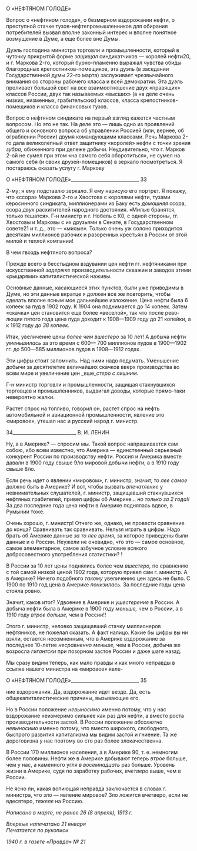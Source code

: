 О «НЕФТЯНОМ ГОЛОДЕ»

Вопрос о «нефтяном голоде», о безмерном вздорожании нефти, о преступной стачке тузов-нефтепромышленников для обирания потребителей вызвал вполне законный ин­терес и вполне понятное возмущение в Думе, а еще более вне Думы.

Дуэль господина министра торговли и промышленности, который в чуточку при­крытой форме _защищал_ синдикатчиков — королей нефти20, и г. Маркова 2-го, который бурно-пламенно выражал чувства обиды благородных крепостников-помещиков, эта дуэль (в заседании Государственной думы 22-го марта) заслуживает чрезвычайного внимания со стороны рабочего класса и всей демократии. Эта дуэль проливает большой свет на все взаимоотношение двух «правящих» классов России, двух так называемых «высших» (а на деле очень низких, низменных, грабительских) классов, класса крепо­стников-помещиков и класса финансовых тузов.

Вопрос о нефтяном синдикате на первый взгляд кажется частным вопросом. Но это не так. На деле это — лишь одно из проявлений общего и основного вопроса об управ­лении Россией (или, вернее, об ограблении России) двумя командующими классами. Речь Маркова 2-го дала великолепный ответ защитнику «королей» нефти с точки зре­ния _зубра,_ обиженного при дележе добычи. Неудивительно, что г. Марков 2-ой не су­мел при этом «на самого себя оборотиться», не сумел на самого себя (и своих друзей-помещиков) в зеркало посмотреться. Я постараюсь оказать услугу г. Маркову

  

О «НЕФТЯНОМ ГОЛОДЕ»_____________________________ 33

2-му; я ему подставлю зеркало. Я ему нарисую его портрет. Я покажу, что «ссора» Маркова 2-го и Хвостова с королями нефти, тузами керосинного синдиката, миллионе­рами из Баку есть _домашняя_ ссора, ссора _двух_ расхитителей народного достояния. «Милые бранятся, только тешатся». Г-н министр и г. Нобель с К0, с одной стороны, гг. Хвостовы и Марковы с их друзьями в Сенате, в Государственном совете21 и т. д., это — _«милые»._ Только очень уж солоно приходится десяткам миллионов рабочих и разорен­ных крестьян в России от этой милой и теплой компании!

В чем гвоздь нефтяного вопроса?

Прежде всего в бесстыдном вздувании цен нефти гг. нефтяниками при искусствен­ной _задержке_ производительности скважин и заводов этими «рыцарями» капиталисти­ческой наживы.

Основные данные, касающиеся этих пунктов, были уже приводимы в Думе, но эти данные вкратце я должен все же повторить, чтобы сделать вполне ясным мое дальней­шее изложение. Цена нефти была 6 копеек за пуд в 1902 году. К 1904 она поднимается до 14 копеек. Затем «скачка» цен становится еще более «веселой», так что после рево­люции пятого года цена пуда доходит к 1908—1909 году до 21 копейки, а к 1912 году _до 38 копеек._

Итак, увеличение цены _более чем вшестеро_ за 10 лет! А добыча нефти _уменьшилась_ за это время с 600— 700 миллионов пудов в 1900—1902 гг. до 500—585 миллионов пу­дов в 1908—1912 годах.

Эти цифры стоит запомнить. Над ними надо подумать. Уменьшение добычи за деся­тилетие величайших скачков вверх производства во всем мире и увеличение цен _вше­__стеро с лишним._

Г-н министр торговли и промышленности, защищая стакнувшихся торговцев и про­мышленников, выдвигал доводы, которые прямо-таки невероятно жалки.

Растет спрос на топливо, говорил он, растет спрос на нефть автомобильной и авиа­ционной промышленности, явление это «мировое», утешал нас и русский народ г. ми­нистр.

  

34___________________________ В. И. ЛЕНИН

Ну, а в Америке? — спросим мы. Такой вопрос напрашивается сам собою, ибо всем известно, что Америка — единственный серьезный конкурент России по производству нефти. Россия и Америка вместе давали в 1900 году свыше 9/ю мировой добычи нефти, а в 1910 году свыше 8/ю.

Если речь идет о явлении «мировом», г. министр, значит, _то лее самое_ должно быть в Америке? И вот, чтобы вызвать _впечатление_ у невнимательных слушателей, г. ми­нистр, защищавший стакнувшихся нефтяных грабителей, привел цифры об Америке... _но только за 2 года!!_ За два последние года цена нефти в Америке поднялась вдвое, в Румынии тоже.

Очень хорошо, г. министр! Отчего же, однако, не провести сравнение до конца? Сравнивать так сравнивать. Нельзя играть в цифры. Надо брать об Америке данные _за то лее время,_ за которое приведены были данные и о России. Неужели не очевид­но, что это — самое основное, самое элементарное, самое азбучное условие всякого добросовестного употребления статистики? !

В России за 10 лет цены поднялись более чем _вшестеро,_ по сравнению с той самой низкой ценой 1902 года, которую привел сам г. министр. А в Америке? Ничего подоб­ного _такому_ увеличению цен здесь не было. С 1900 по 1910 год цена в Америке _по­низилась._ За последние годы цена стояла ровно.

Значит, каков итог? Удвоение в Америке и _ушестерение_ в России. А добыча нефти была в Америке в 1900 году _меньше,_ чем в России, а в 1910 году _втрое больше,_ чем в России!!

Этого г. министр, неловко защищавший стачку миллионеров нефтяников, не поже­лал сказать. А факт налицо. Какие бы цифры вы ни взяли, остается несомненным, что в Америке вздорожание за последнее 10-летие _несравненно меньше,_ чем в России, добы­ча же возросла _гигантски_ при позорном застое России и даже шаге назад.

Мы сразу видим теперь, как мало правды и как много неправды в ссылке нашего министра на «мировое» явле-

  

О «НЕФТЯНОМ ГОЛОДЕ»_____________________________ 35

ние вздорожания. Да, вздорожание идет везде. Да, есть общекапиталистические причи­ны, вызывающие его.

Но в России положение _невыносимо_ именно потому, что у нас вздорожание неизме­римо сильнее как раз для нефти, а вместо роста производительности застой. В России положение _абсолютно невыносимо_ именно потому, что вместо широкого, свободного, быстрого развития капитализма мы видим застой и гниение. Та же дороговизна у нас поэтому во сто раз более злокачественна.

В России 170 миллионов населения, а в Америке 90, т. е. немногим более половины. Нефти же в Америке добывают теперь _втрое_ больше, чем у нас, а каменного угля _в во­семнадцать_ раз больше. Уровень жизни в Америке, судя по заработку рабочих, _вчет­веро_ выше, чем в России.

Не ясно ли, какая вопиющая неправда заключается в словах г. министра, что зло — явление мировое? Зло ложится вчетверо, если не вдесятеро, _тяжеле_ на Россию.

_Написано в марте, не ранее_ _26 (8 апреля), 1913 г._

_Впервые напечатано 21 января                                                            Печатается по рукописи_

_1940 г. в газете «Правда» № 21_